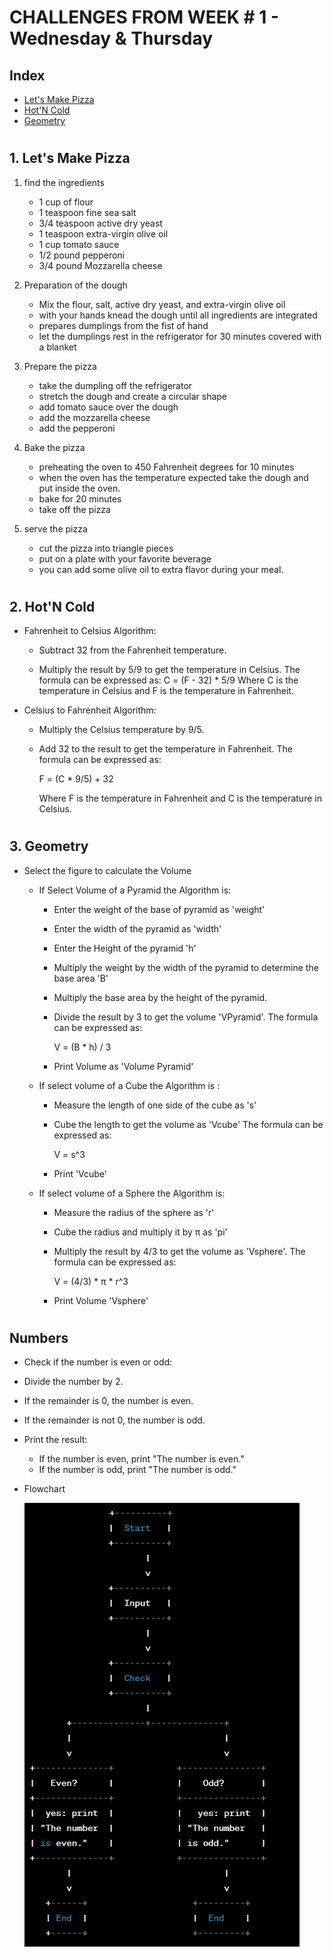 # CHALLENGES FROM WEEK # 1 - Wednesday & Thursday

## Index
- [Let's Make Pizza](#1-lets-make-pizza)
- [Hot'N Cold](#2-hotn-cold)
- [Geometry](#3-geometry)

#
## 1. Let's Make Pizza
 1. find the ingredients
    - 1 cup of flour
    - 1 teaspoon fine sea salt 
    - 3/4 teaspoon active dry yeast
    - 1 teaspoon extra-virgin olive oil
    - 1 cup tomato sauce
    - 1/2 pound pepperoni 
    - 3/4 pound Mozzarella cheese

2. Preparation of the dough
    - Mix the flour, salt, active dry yeast, and extra-virgin olive oil
    - with your hands knead the dough until all ingredients are integrated
    - prepares dumplings from the fist of hand
    - let the dumplings rest in the refrigerator for 30 minutes covered with a blanket

3. Prepare the pizza
   - take the dumpling off the refrigerator
   - stretch the dough and create a circular shape
   - add tomato sauce over the dough
   - add the mozzarella cheese
   - add the pepperoni

4. Bake the pizza
    - preheating the oven to 450 Fahrenheit degrees for 10 minutes
    - when the oven has the temperature expected take the dough and put inside the oven. 
    - bake for 20 minutes
    - take off the pizza
5. serve the pizza
    - cut the pizza into triangle pieces
    - put on a plate with your favorite beverage
    - you can add some olive oil to extra flavor during your meal.
#
## 2. Hot'N Cold
- Fahrenheit to Celsius Algorithm:
    - Subtract 32 from the Fahrenheit temperature.

    - Multiply the result by 5/9 to get the temperature in Celsius.
    The formula can be expressed as:
    C = (F - 32) * 5/9 Where C is the temperature in Celsius and F is the temperature in Fahrenheit.

- Celsius to Fahrenheit Algorithm:
    - Multiply the Celsius temperature by 9/5.

    - Add 32 to the result to get the temperature in Fahrenheit. The formula can be expressed as:
    
        F = (C * 9/5) + 32

        Where F is the temperature in Fahrenheit and C is the temperature in Celsius.

#

## 3. Geometry
- Select the figure to calculate the Volume
    - If Select Volume of a Pyramid the Algorithm is:

        - Enter the weight of the base of pyramid as 'weight'
        - Enter the width of the pyramid as 'width'
        - Enter the Height of the pyramid 'h'
        - Multiply the weight by the width of the pyramid to determine the base area 'B'
        -  Multiply the base area by the height of the pyramid.
        - Divide the result by 3 to get the volume 'VPyramid'.
        The formula can be expressed as:

            V = (B * h) / 3

                
        - Print Volume as 'Volume Pyramid'

    - If select volume of a Cube the Algorithm is :
        - Measure the length of one side of the cube as 's'
        - Cube the length to get the volume as 'Vcube'
            The formula can be expressed as:

            V = s^3

        - Print 'Vcube'

    - If select volume of a Sphere the Algorithm is:

        - Measure the radius of the sphere as 'r'
        - Cube the radius and multiply it by π as 'pi' 
        - Multiply the result by 4/3 to get the volume as 'Vsphere'.
            The formula can be expressed as:

            V = (4/3) * π * r^3

        - Print Volume 'Vsphere'


# 

## Numbers

- Check if the number is even or odd:
- Divide the number by 2.
- If the remainder is 0, the number is even.
- If the remainder is not 0, the number is odd.
- Print the result:
    - If the number is even, print "The number is even."
    - If the number is odd, print "The number is odd."
- Flowchart

    ![image](FlowchartNumbers.png)